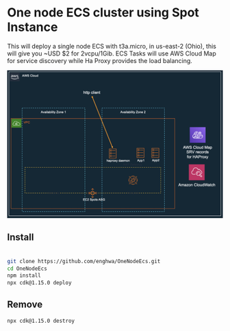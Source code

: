 # One node ECS cluster using Spot Instance 
This will deploy a single node ECS with t3a.micro, in us-east-2 (Ohio), this will give you ~USD $2 for 2vcpu/1Gib.
ECS Tasks will use AWS Cloud Map for service discovery while Ha Proxy provides the load balancing.

![Architecture diagram](images/architecture-1.png)

## Install
```bash

git clone https://github.com/enghwa/OneNodeEcs.git
cd OneNodeEcs
npm install
npx cdk@1.15.0 deploy

```

## Remove

```bash
npx cdk@1.15.0 destroy
```
